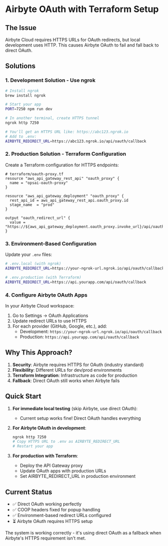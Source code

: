 # Airbyte OAuth with Terraform Setup

## The Issue
Airbyte Cloud requires HTTPS URLs for OAuth redirects, but local development uses HTTP. This causes Airbyte OAuth to fail and fall back to direct OAuth.

## Solutions

### 1. Development Solution - Use ngrok
```bash
# Install ngrok
brew install ngrok

# Start your app
PORT=7250 npm run dev

# In another terminal, create HTTPS tunnel
ngrok http 7250

# You'll get an HTTPS URL like: https://abc123.ngrok.io
# Add to .env:
AIRBYTE_REDIRECT_URL=https://abc123.ngrok.io/api/oauth/callback
```

### 2. Production Solution - Terraform Configuration

Create a Terraform configuration for HTTPS endpoints:

```hcl
# terraform/oauth-proxy.tf
resource "aws_api_gateway_rest_api" "oauth_proxy" {
  name = "opsai-oauth-proxy"
}

resource "aws_api_gateway_deployment" "oauth_proxy" {
  rest_api_id = aws_api_gateway_rest_api.oauth_proxy.id
  stage_name  = "prod"
}

output "oauth_redirect_url" {
  value = "https://${aws_api_gateway_deployment.oauth_proxy.invoke_url}/api/oauth/callback"
}
```

### 3. Environment-Based Configuration

Update your `.env` files:

```bash
# .env.local (with ngrok)
AIRBYTE_REDIRECT_URL=https://your-ngrok-url.ngrok.io/api/oauth/callback

# .env.production (with Terraform)
AIRBYTE_REDIRECT_URL=https://api.yourapp.com/api/oauth/callback
```

### 4. Configure Airbyte OAuth Apps

In your Airbyte Cloud workspace:
1. Go to Settings → OAuth Applications
2. Update redirect URLs to use HTTPS
3. For each provider (GitHub, Google, etc.), add:
   - Development: `https://your-ngrok-url.ngrok.io/api/oauth/callback`
   - Production: `https://api.yourapp.com/api/oauth/callback`

## Why This Approach?

1. **Security**: Airbyte requires HTTPS for OAuth (industry standard)
2. **Flexibility**: Different URLs for dev/prod environments
3. **Terraform Integration**: Infrastructure as code for production
4. **Fallback**: Direct OAuth still works when Airbyte fails

## Quick Start

1. **For immediate local testing** (skip Airbyte, use direct OAuth):
   - Current setup works fine! Direct OAuth handles everything

2. **For Airbyte OAuth in development**:
   ```bash
   ngrok http 7250
   # Copy HTTPS URL to .env as AIRBYTE_REDIRECT_URL
   # Restart your app
   ```

3. **For production with Terraform**:
   - Deploy the API Gateway proxy
   - Update OAuth apps with production URLs
   - Set AIRBYTE_REDIRECT_URL in production environment

## Current Status
- ✅ Direct OAuth working perfectly
- ✅ COOP headers fixed for popup handling
- ✅ Environment-based redirect URLs configured
- ⏳ Airbyte OAuth requires HTTPS setup

The system is working correctly - it's using direct OAuth as a fallback when Airbyte's HTTPS requirement isn't met.